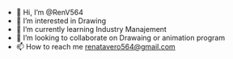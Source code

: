 - 👋 Hi, I’m @RenV564
- 👀 I’m interested in Drawing
- 🌱 I’m currently learning Industry Manajement
- 💞️ I’m looking to collaborate on Drawaing or animation program
- 📫 How to reach me renatavero564@gmail.com

<!---
RenV564/RenV564 is a ✨ special ✨ repository because its `README.md` (this file) appears on your GitHub profile.
You can click the Preview link to take a look at your changes.
--->
